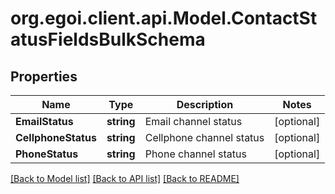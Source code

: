 
# org.egoi.client.api.Model.ContactStatusFieldsBulkSchema

## Properties

Name | Type | Description | Notes
------------ | ------------- | ------------- | -------------
**EmailStatus** | **string** | Email channel status | [optional] 
**CellphoneStatus** | **string** | Cellphone channel status | [optional] 
**PhoneStatus** | **string** | Phone channel status | [optional] 

[[Back to Model list]](../README.md#documentation-for-models)
[[Back to API list]](../README.md#documentation-for-api-endpoints)
[[Back to README]](../README.md)

